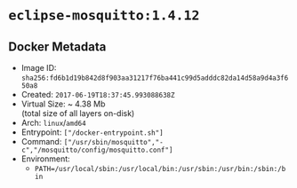 # `eclipse-mosquitto:1.4.12`

## Docker Metadata

- Image ID: `sha256:fd6b1d19b842d8f903aa31217f76ba441c99d5adddc82da14d58a9d4a3f650a8`
- Created: `2017-06-19T18:37:45.993088638Z`
- Virtual Size: ~ 4.38 Mb  
  (total size of all layers on-disk)
- Arch: `linux`/`amd64`
- Entrypoint: `["/docker-entrypoint.sh"]`
- Command: `["/usr/sbin/mosquitto","-c","/mosquitto/config/mosquitto.conf"]`
- Environment:
  - `PATH=/usr/local/sbin:/usr/local/bin:/usr/sbin:/usr/bin:/sbin:/bin`
